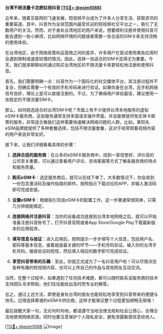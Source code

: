 **台湾不限流量卡怎麽註冊抖音 [[TG💪+ @esim1088](https://t.me/s/esim1088)]**

近年来，随着互联网的飞速发展，短视频平台成为了许多人分享生活、获取资讯的重要渠道。其中，抖音作为全球范围内最受欢迎的短视频社交平台之一，吸引了无数用户的关注。然而，对于身处台湾地区的用户来说，想要顺利注册并使用抖音可能会遇到一些小麻烦，比如网络环境的问题或者需要一张合适的SIM卡来支持流畅的使用体验。

在台湾地区，由于网络政策和运营商之间的差异，许多用户在尝试使用某些应用时会遇到限制或速度较慢的情况。因此，选择一张适合的SIM卡显得尤为重要。今天，我们就来聊聊如何通过购买台湾地区的不限流量卡来更轻松地注册和使用抖音。

首先，我们需要明确一点：抖音作为一个国际化的社交媒体平台，其注册过程并不复杂，但确实需要一个有效的手机号码来进行验证。如果你身在台湾，且手机网络信号良好，理论上是可以直接注册的。不过，为了确保用户体验最佳，建议使用一张稳定的不限流量SIM卡。

那么，如何挑选适合的台湾SIM卡呢？市面上有不少提供台湾本地服务的虚拟eSIM卡服务商，这些服务通常支持多国语言操作界面，并且能够提供免实体卡邮寄的服务，非常适合像我们这样需要快速解决网络问题的人群。比如，某知名eSIM品牌就提供了多种套餐选择，包括不限流量套餐，这对于经常观看视频内容的用户来说非常友好。

接下来，让我们详细看看具体的步骤：

1. **选择合适的服务商**：在众多的eSIM卡服务商中，找到一家信誉好、评价高的公司至关重要。可以通过查看用户评论、咨询客服等方式了解各服务商的特点和服务质量。

2. **购买eSIM卡**：选定服务商后，就可以在线下单了。大多数情况下，你会收到一份包含激活码及操作指南的邮件。按照指示下载对应的APP，并输入激活码即可完成安装。

3. **设置eSIM卡**：根据指引完成eSIM卡的配置工作。这一步骤通常很简单，只需几分钟就能搞定。

4. **连接网络并注册抖音**：当你的设备成功连接到台湾本地网络之后，就可以开始准备注册抖音账号了。打开抖音官网或者App Store/Google Play下载最新版本的应用程序。

5. **填写信息与验证**：进入应用后，按照提示一步步填写个人信息，包括用户名、密码等基本信息。接着就是最关键的环节——手机号码验证。输入你的台湾手机号码，接收验证码短信，然后填入相应的数字即可完成验证。

6. **享受抖音带来的乐趣**：至此，你就正式成为了一名抖音用户啦！可以尽情浏览各种有趣的短视频内容，也可以上传自己的作品与其他网友互动交流。

当然，在整个过程中，如果遇到了任何技术难题，都可以随时联系该服务商的技术支持团队寻求帮助。他们往往能给出及时而专业的解答。

总之，通过上述方法，即使是身处台湾的朋友也能轻松地享受到抖音带来的便捷与快乐。记得选择靠谱的eSIM卡供应商，这样才能保证整个过程更加顺畅无阻哦！

最后提醒大家一句，无论何时何地，都请遵守当地法律法规和社会公德心，合理合法地使用网络资源。同时也要注意保护个人隐私安全，避免泄露敏感信息给他人。

[[TG💪+ @esim1088](https://t.me/s/esim1088) ![Image](https://i.postimg.cc/4NQfJmqS/Snipaste-2025-05-13-00-14-12.png)]